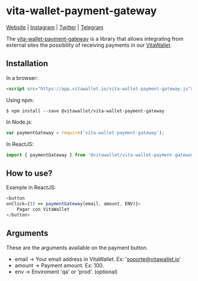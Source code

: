 # vita-wallet-payment-gateway

[Website](https://vitawallet.io/) |
[Instagram](https://instagram.com/vitawallet) |
[Twitter](https://twitter.com/vitawallet) |
[Telegram](https://t.me/vitaio)

The [vita-wallet-payment-gateway](https://app.vitawallet.io/) is a library that allows integrating from external sites the possibility of receiving payments in our [VitaWallet](https://app.vitawallet.io).

## Installation

In a browser:
```html
<script src="https://app.vitawallet.io/vita-wallet-payment-gateway.js"></script>
```

Using npm:
```shell
$ npm install --save @vitawallet/vita-wallet-payment-gateway
```

In Node.js:
```js
var paymentGateway = require('vita-wallet-payment-gateway');
```

In ReactJS:
```js
import { paymentGateway } from '@vitawallet/vita-wallet-payment-gateway';
```

## How to use?

Example in ReactJS:
```js
<button
onClick={() => paymentGateway(email, amount, ENV)}>
    Pagar con VitaWallet
</button>
```

## Arguments

These are the arguments available on the payment button.

 * email -> Your email address in VitaWallet. Ex: 'soporte@vitawallet.io'
 * amount -> Payment amount. Ex: 100.
 * env -> Enviroment 'qa' or 'prod'. (optional)
